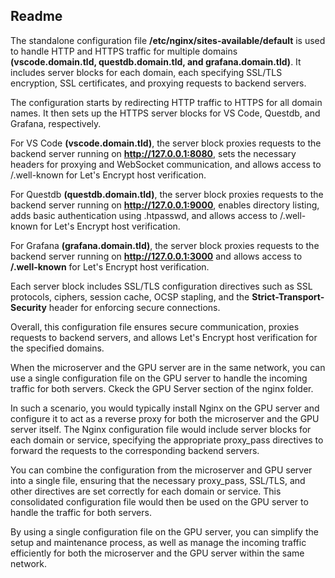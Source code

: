 
## Readme


The standalone configuration file **/etc/nginx/sites-available/default** is used to handle HTTP and HTTPS traffic for multiple domains **(vscode.domain.tld, questdb.domain.tld, and grafana.domain.tld)**. It includes server blocks for each domain, each specifying SSL/TLS encryption, SSL certificates, and proxying requests to backend servers.

The configuration starts by redirecting HTTP traffic to HTTPS for all domain names. It then sets up the HTTPS server blocks for VS Code, Questdb, and Grafana, respectively.

For VS Code **(vscode.domain.tld)**, the server block proxies requests to the backend server running on **http://127.0.0.1:8080**, sets the necessary headers for proxying and WebSocket communication, and allows access to /.well-known for Let's Encrypt host verification.

For Questdb **(questdb.domain.tld)**, the server block proxies requests to the backend server running on **http://127.0.0.1:9000**, enables directory listing, adds basic authentication using .htpasswd, and allows access to /.well-known for Let's Encrypt host verification.

For Grafana **(grafana.domain.tld)**, the server block proxies requests to the backend server running on **http://127.0.0.1:3000** and allows access to **/.well-known** for Let's Encrypt host verification.

Each server block includes SSL/TLS configuration directives such as SSL protocols, ciphers, session cache, OCSP stapling, and the **Strict-Transport-Security** header for enforcing secure connections.

Overall, this configuration file ensures secure communication, proxies requests to backend servers, and allows Let's Encrypt host verification for the specified domains.

When the microserver and the GPU server are in the same network, you can use a single configuration file on the GPU server to handle the incoming traffic for both servers. Ckeck the GPU Server section of the nginx folder.

In such a scenario, you would typically install Nginx on the GPU server and configure it to act as a reverse proxy for both the microserver and the GPU server itself. The Nginx configuration file would include server blocks for each domain or service, specifying the appropriate proxy_pass directives to forward the requests to the corresponding backend servers.

You can combine the configuration from the microserver and GPU server into a single file, ensuring that the necessary proxy_pass, SSL/TLS, and other directives are set correctly for each domain or service. This consolidated configuration file would then be used on the GPU server to handle the traffic for both servers.

By using a single configuration file on the GPU server, you can simplify the setup and maintenance process, as well as manage the incoming traffic efficiently for both the microserver and the GPU server within the same network.